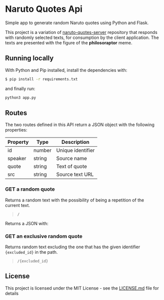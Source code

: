 # Naruto Quotes Api

Simple app to generate random Naruto quotes using Python and Flask.

This project is a variation of
[naruto-quotes-server](https://github.com/celso-henrique/naruto-quotes-server)
repository that responds with randomly selected texts, for consumption by the
client application. The texts are presented with the figure of the
__philosoraptor__ meme.

## Running locally

With Python and Pip installed, install the dependencies with:

```sh
$ pip install -r requirements.txt
```

and finally run:
```sh
python3 app.py

```

## Routes

The two routes defined in this API return a JSON object with the following properties:

Property | Type   | Description
---------|--------|-------------
id       | number | Unique identifier
speaker  | string | Source name
quote    | string | Text of quote
src      | string | Source text URL

### GET a random quote

Returns a random text with the possibility of being a repetition of the current text.

> `/`

Returns a JSON with:


### GET an exclusive random quote

Returns random text excluding the one that has the given identifier `{excluded_id}` in the path.

> `/{excluded_id}`


## License

This project is licensed under the MIT License - see the [LICENSE.md](LICENSE.md) file for details
